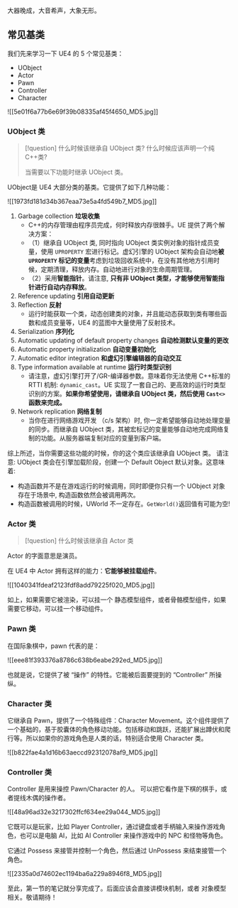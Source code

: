 
大器晚成，大音希声，大象无形。

## 常见基类

我们先来学习一下 UE4 的 5 个常见基类：
- UObject
- Actor
- Pawn
- Controller
- Character

![[5e01f6a77b6e69f39b08335af45f4650_MD5.jpg]]

### UObject 类

> [!question] 什么时候该继承自 UObject 类? 什么时候应该声明一个纯 C++类?
> 
> 当需要以下功能时继承 UObject 类。

UObject是 UE4 大部分类的基类。它提供了如下几种功能：

![[1973fd181d34b367eaa73e5a4fd549b7_MD5.jpg]]
1.  Garbage collection **垃圾收集**
    - C++的内存管理由程序员完成，何时释放内存很棘手。UE 提供了两个解决方案：
    - （1）继承自 UObject 类, 同时指向 UObject 类实例对象的指针成员变量，使用 `UPROPERTY` 宏进行标记。虚幻引擎的 UObject 架构会自动地**被 `UPROPERTY` 标记的变量**考虑到垃圾回收系统中，在没有其他地方引用时候，定期清理，释放内存。自动地进行对象的生命周期管理。
    - （2）采用**智能指针**。请注意, **只有非 UObject 类型，才能够使用智能指针进行自动内存释放**。
2. Reference updating **引用自动更新**
3. Reflection **反射**
    - 运行时能获取一个类，动态创建类的对象，并且能动态获取到类有哪些函数和成员变量等，UE4 的蓝图中大量使用了反射技术。
4. Serialization **序列化**
5. Automatic updating of default property changes **自动检测默认变量的更改**
6. Automatic property initialization **自动变量初始化**
7. Automatic editor integration **和虚幻引擎编辑器的自动交互**
8. Type information available at runtime **运行时类型识别**
    - 请注意，虚幻引擎打开了/GR-编译器参数。意味着你无法使用 C++标准的 RTTI 机制: `dynamic_cast`。UE 实现了一套自己的、更高效的运行时类型识别的方案。**如果你希望使用，请继承自 UObject 类，然后使用 `Cast<>` 函数来完成。**
9. Network replication **网络复制**
    - 当你在进行网络游戏开发 （c/s 架构）时, 你一定希望能够自动地处理变量的同步。而继承自 UObject 类，其被宏标记的变量能够自动地完成网络复制的功能。从服务器端复制对应的变量到客户端。

综上所述，当你需要这些功能的时候，你的这个类应该继承自 UObject 类。
请注意: UObject 类会在引擎加载阶段，创建一个 Default Object 默认对象。这意味着:
- 构造函数并不是在游戏运行的时候调用，同时即便你只有一个 UObject 对象存在于场景中, 构造函数依然会被调用两次。
- 构造函数被调用的时候，UWorld 不一定存在。`GetWorld()`返回值有可能为空!


### Actor 类

> [!question] 什么时候该继承自 Actor 类
> 

Actor 的字面意思是演员。

在 UE4 中 Actor 拥有这样的能力：**它能够被挂载组件**。

![[1040341fdeaf2123fdf8add79225f020_MD5.jpg]]

如上，如果需要它被渲染，可以挂一个 静态模型组件，或者骨骼模型组件，如果需要它移动，可以挂一个移动组件。

### Pawn 类

在国际象棋中，pawn 代表的是：

![[eee81f393376a8786c638b6eabe292ed_MD5.jpg]]

也就是说，它提供了被 “操作” 的特性。它能被后面要提到的 “Controller” 所操纵。

### Character 类

它继承自 Pawn，提供了一个特殊组件：Character Movement。这个组件提供了一个基础的，基于胶囊体的角色移动功能。包括移动和跳跃，还能扩展出蹲伏和爬行等。所以如果你的游戏角色是人类的话，特别适合使用 Character 类。

![[b822fae4a1d16b63aeccd92312078af9_MD5.jpg]]

### Controller 类

Controller 是用来操控 Pawn/Character 的人。 可以把它看作是下棋的棋手，或者提线木偶的操作者。

![[48a96ad32e3217302ffcf634ee29a044_MD5.jpg]]

它既可以是玩家，比如 Player Controller，通过键盘或者手柄输入来操作游戏角色，也可以是电脑 AI，比如 AI Controller 来操作游戏中的 NPC 和怪物等角色。

它通过 Possess 来接管并控制一个角色，然后通过 UnPossess 来结束接管一个角色。

![[2335a0d74602ec1194ba6a229a8946f8_MD5.jpg]]

至此，第一节的笔记就分享完成了。后面应该会直接讲模块机制，或者 对象模型相关。敬请期待！